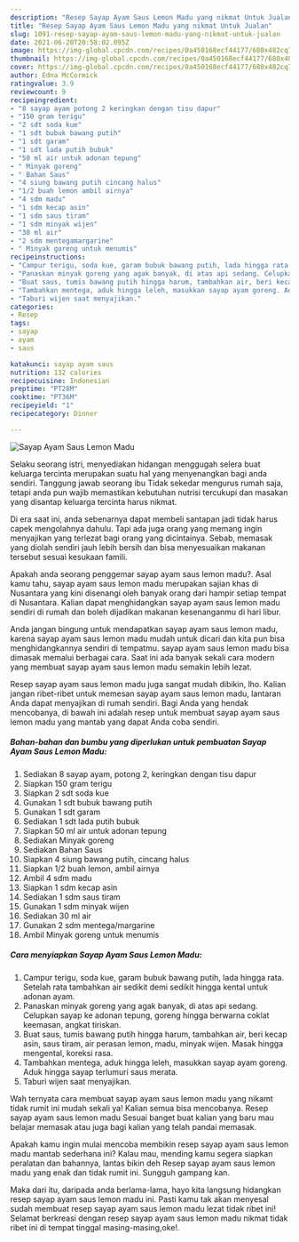 ```yaml
---
description: "Resep Sayap Ayam Saus Lemon Madu yang nikmat Untuk Jualan"
title: "Resep Sayap Ayam Saus Lemon Madu yang nikmat Untuk Jualan"
slug: 1091-resep-sayap-ayam-saus-lemon-madu-yang-nikmat-untuk-jualan
date: 2021-06-20T20:58:02.095Z
image: https://img-global.cpcdn.com/recipes/0a450168ecf44177/680x482cq70/sayap-ayam-saus-lemon-madu-foto-resep-utama.jpg
thumbnail: https://img-global.cpcdn.com/recipes/0a450168ecf44177/680x482cq70/sayap-ayam-saus-lemon-madu-foto-resep-utama.jpg
cover: https://img-global.cpcdn.com/recipes/0a450168ecf44177/680x482cq70/sayap-ayam-saus-lemon-madu-foto-resep-utama.jpg
author: Edna McCormick
ratingvalue: 3.9
reviewcount: 9
recipeingredient:
- "8 sayap ayam potong 2 keringkan dengan tisu dapur"
- "150 gram terigu"
- "2 sdt soda kue"
- "1 sdt bubuk bawang putih"
- "1 sdt garam"
- "1 sdt lada putih bubuk"
- "50 ml air untuk adonan tepung"
- " Minyak goreng"
- " Bahan Saus"
- "4 siung bawang putih cincang halus"
- "1/2 buah lemon ambil airnya"
- "4 sdm madu"
- "1 sdm kecap asin"
- "1 sdm saus tiram"
- "1 sdm minyak wijen"
- "30 ml air"
- "2 sdm mentegamargarine"
- " Minyak goreng untuk menumis"
recipeinstructions:
- "Campur terigu, soda kue, garam bubuk bawang putih, lada hingga rata. Setelah rata tambahkan air sedikit demi sedikit hingga kental untuk adonan ayam."
- "Panaskan minyak goreng yang agak banyak, di atas api sedang. Celupkan sayap ke adonan tepung, goreng hingga berwarna coklat keemasan, angkat tiriskan."
- "Buat saus, tumis bawang putih hingga harum, tambahkan air, beri kecap asin, saus tiram, air perasan lemon, madu, minyak wijen. Masak hingga mengental, koreksi rasa."
- "Tambahkan mentega, aduk hingga leleh, masukkan sayap ayam goreng. Aduk hingga sayap terlumuri saus merata."
- "Taburi wijen saat menyajikan."
categories:
- Resep
tags:
- sayap
- ayam
- saus

katakunci: sayap ayam saus 
nutrition: 132 calories
recipecuisine: Indonesian
preptime: "PT28M"
cooktime: "PT36M"
recipeyield: "1"
recipecategory: Dinner

---
```



![Sayap Ayam Saus Lemon Madu](https://img-global.cpcdn.com/recipes/0a450168ecf44177/680x482cq70/sayap-ayam-saus-lemon-madu-foto-resep-utama.jpg)

Selaku seorang istri, menyediakan hidangan menggugah selera buat keluarga tercinta merupakan suatu hal yang menyenangkan bagi anda sendiri. Tanggung jawab seorang ibu Tidak sekedar mengurus rumah saja, tetapi anda pun wajib memastikan kebutuhan nutrisi tercukupi dan masakan yang disantap keluarga tercinta harus nikmat.

Di era  saat ini, anda sebenarnya dapat membeli santapan jadi tidak harus capek mengolahnya dahulu. Tapi ada juga orang yang memang ingin menyajikan yang terlezat bagi orang yang dicintainya. Sebab, memasak yang diolah sendiri jauh lebih bersih dan bisa menyesuaikan makanan tersebut sesuai kesukaan famili. 



Apakah anda seorang penggemar sayap ayam saus lemon madu?. Asal kamu tahu, sayap ayam saus lemon madu merupakan sajian khas di Nusantara yang kini disenangi oleh banyak orang dari hampir setiap tempat di Nusantara. Kalian dapat menghidangkan sayap ayam saus lemon madu sendiri di rumah dan boleh dijadikan makanan kesenanganmu di hari libur.

Anda jangan bingung untuk mendapatkan sayap ayam saus lemon madu, karena sayap ayam saus lemon madu mudah untuk dicari dan kita pun bisa menghidangkannya sendiri di tempatmu. sayap ayam saus lemon madu bisa dimasak memalui berbagai cara. Saat ini ada banyak sekali cara modern yang membuat sayap ayam saus lemon madu semakin lebih lezat.

Resep sayap ayam saus lemon madu juga sangat mudah dibikin, lho. Kalian jangan ribet-ribet untuk memesan sayap ayam saus lemon madu, lantaran Anda dapat menyajikan di rumah sendiri. Bagi Anda yang hendak mencobanya, di bawah ini adalah resep untuk membuat sayap ayam saus lemon madu yang mantab yang dapat Anda coba sendiri.

<!--inarticleads1-->

##### Bahan-bahan dan bumbu yang diperlukan untuk pembuatan Sayap Ayam Saus Lemon Madu:

1. Sediakan 8 sayap ayam, potong 2, keringkan dengan tisu dapur
1. Siapkan 150 gram terigu
1. Siapkan 2 sdt soda kue
1. Gunakan 1 sdt bubuk bawang putih
1. Gunakan 1 sdt garam
1. Sediakan 1 sdt lada putih bubuk
1. Siapkan 50 ml air untuk adonan tepung
1. Sediakan  Minyak goreng
1. Sediakan  Bahan Saus
1. Siapkan 4 siung bawang putih, cincang halus
1. Siapkan 1/2 buah lemon, ambil airnya
1. Ambil 4 sdm madu
1. Siapkan 1 sdm kecap asin
1. Sediakan 1 sdm saus tiram
1. Gunakan 1 sdm minyak wijen
1. Sediakan 30 ml air
1. Gunakan 2 sdm mentega/margarine
1. Ambil  Minyak goreng untuk menumis




<!--inarticleads2-->

##### Cara menyiapkan Sayap Ayam Saus Lemon Madu:

1. Campur terigu, soda kue, garam bubuk bawang putih, lada hingga rata. Setelah rata tambahkan air sedikit demi sedikit hingga kental untuk adonan ayam.
1. Panaskan minyak goreng yang agak banyak, di atas api sedang. Celupkan sayap ke adonan tepung, goreng hingga berwarna coklat keemasan, angkat tiriskan.
1. Buat saus, tumis bawang putih hingga harum, tambahkan air, beri kecap asin, saus tiram, air perasan lemon, madu, minyak wijen. Masak hingga mengental, koreksi rasa.
1. Tambahkan mentega, aduk hingga leleh, masukkan sayap ayam goreng. Aduk hingga sayap terlumuri saus merata.
1. Taburi wijen saat menyajikan.




Wah ternyata cara membuat sayap ayam saus lemon madu yang nikamt tidak rumit ini mudah sekali ya! Kalian semua bisa mencobanya. Resep sayap ayam saus lemon madu Sesuai banget buat kalian yang baru mau belajar memasak atau juga bagi kalian yang telah pandai memasak.

Apakah kamu ingin mulai mencoba membikin resep sayap ayam saus lemon madu mantab sederhana ini? Kalau mau, mending kamu segera siapkan peralatan dan bahannya, lantas bikin deh Resep sayap ayam saus lemon madu yang enak dan tidak rumit ini. Sungguh gampang kan. 

Maka dari itu, daripada anda berlama-lama, hayo kita langsung hidangkan resep sayap ayam saus lemon madu ini. Pasti kamu tak akan menyesal sudah membuat resep sayap ayam saus lemon madu lezat tidak ribet ini! Selamat berkreasi dengan resep sayap ayam saus lemon madu nikmat tidak ribet ini di tempat tinggal masing-masing,oke!.

